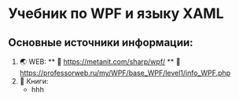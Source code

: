 # Учебник по WPF и языку XAML
## Основные источники информации:
1. :earth_asia: WEB:
   ** :speech_balloon: https://metanit.com/sharp/wpf/
   ** :speech_balloon: https://professorweb.ru/my/WPF/base_WPF/level1/info_WPF.php
2. :notebook: Книги:
   * hhh

